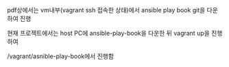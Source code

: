 pdf상에서는 vm내부(vagrant ssh 접속한 상태)에서 ansible play book git을 다운하여 진행

현재 프로젝트에서는 host PC에 ansible-play-book을 다운한 뒤
vagrant up을 진행하여

/vagrant/asnible-play-book에서 진행함